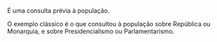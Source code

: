 É uma consulta prévia à população.

O exemplo clássico é o que consultou à população sobre República ou Monarquia, e sobre Presidencialismo ou Parlamentarismo.